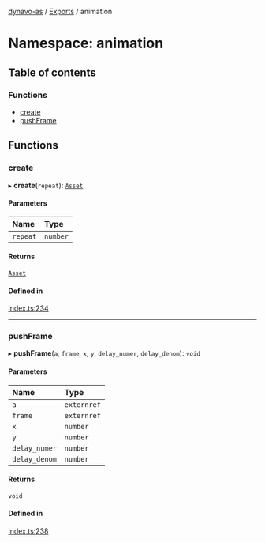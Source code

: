 [dynavo-as](../README.md) / [Exports](../modules.md) / animation

# Namespace: animation

## Table of contents

### Functions

- [create](animation.md#create)
- [pushFrame](animation.md#pushframe)

## Functions

### create

▸ **create**(`repeat`): [`Asset`](../modules.md#asset)

#### Parameters

| Name | Type |
| :------ | :------ |
| `repeat` | `number` |

#### Returns

[`Asset`](../modules.md#asset)

#### Defined in

[index.ts:234](https://github.com/dynavolabs/dynavo-as/blob/bdc283e/assembly/index.ts#L234)

___

### pushFrame

▸ **pushFrame**(`a`, `frame`, `x`, `y`, `delay_numer`, `delay_denom`): `void`

#### Parameters

| Name | Type |
| :------ | :------ |
| `a` | `externref` |
| `frame` | `externref` |
| `x` | `number` |
| `y` | `number` |
| `delay_numer` | `number` |
| `delay_denom` | `number` |

#### Returns

`void`

#### Defined in

[index.ts:238](https://github.com/dynavolabs/dynavo-as/blob/bdc283e/assembly/index.ts#L238)
